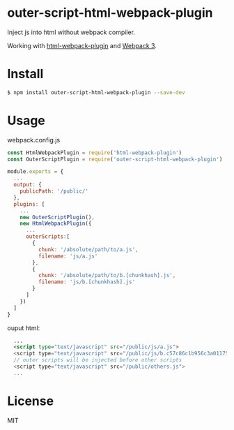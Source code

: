 # outer-script-html-webpack-plugin
Inject js into html without webpack compiler.  

Working with [html-webpack-plugin](https://github.com/jantimon/html-webpack-plugin) and [Webpack 3](https://github.com/webpack/webpack).

# Install
```sh
$ npm install outer-script-html-webpack-plugin --save-dev
```

# Usage
webpack.config.js
```js
const HtmlWebpackPlugin = require('html-webpack-plugin')
const OuterScriptPlugin = require('outer-script-html-webpack-plugin')

module.exports = {
  ...
  output: {
    publicPath: '/public/'
  },
  plugins: [
    ...
    new OuterScriptPlugin(),
    new HtmlWebpackPlugin({
      ...
      outerScripts:[ 
        {
          chunk: '/absolute/path/to/a.js',
          filename: 'js/a.js'
        },
        {
          chunk: '/absolute/path/to/b.[chunkhash].js',
          filename: 'js/b.[chunkhash].js'
        }
      ]
    })
  ]
}
```
ouput html:
```html
  ...
  <script type="text/javascript" src="/public/js/a.js">
  <script type="text/javascript" src="/public/js/b.c57c86c1b956c3a01175.js">
  // outer scripts will be injected before other scripts
  <script type="text/javascript" src="/public/others.js">
  ...
```
# License
MIT
